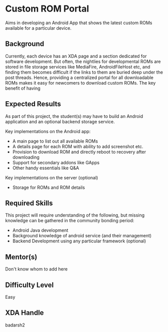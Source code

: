 # Custom ROM Portal

Aims in developing an Android App that shows the latest custom ROMs available for a particular device.

## Background

Currently, each device has an XDA page and a section dedicated for software development. But often, the nightlies for developmental ROMs are stored in file storage services like MediaFire, AndroidFileHost etc, and finding them becomes difficult if the links to them are buried deep under the post threads. Hence, providing a centralized portal for all downloadable ROMs makes it easy for newcomers to download custom ROMs. The key benefit of having

## Expected Results

As part of this project, the student(s) may have to build an Android application and an optional backend storage service.

Key implementations on the Android app:
- A main page to list out all available ROMs
- A details page for each ROM with ability to add screenshot etc.
- Provision to download ROM and directly reboot to recovery after downloading
- Support for secondary addons like GApps
- Other handy essentials like Q&A

Key implementations on the server (optional)
- Storage for ROMs and ROM details

## Required Skills

This project will require understanding of the following, but missing knowledge can be gathered in the
community bonding period:

- Android Java development
- Background knowledge of android service (and their management)
- Backend Development using any particular framework (optional)

## Mentor(s)
Don't know whom to add here

## Difficulty Level
Easy

## XDA Handle
badarsh2

